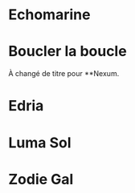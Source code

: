 # Echomarine

# Boucler la boucle

À changé de titre pour **Nexum.

# Edria

# Luma Sol

# Zodie Gal
